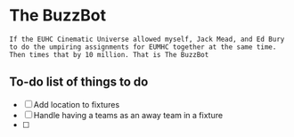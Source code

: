 # The BuzzBot

`If the EUHC Cinematic Universe allowed myself, Jack Mead, and Ed Bury to do the umpiring assignments for EUMHC together at the same time. Then times that by 10 million. That is The BuzzBot`

## To-do list of things to do
- [ ] Add location to fixtures
- [ ] Handle having a teams as an away team in a fixture
- [ ]